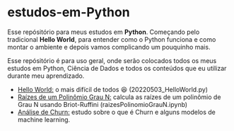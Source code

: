 # estudos-em-Python
Esse repósitório para meus estudos em **Python**.
Começando pelo tradicional **Hello World**, para entender como o Python funciona e como montar o ambiente e depois vamos complicando um pouquinho mais.

Esse repósitório é para uso geral, onde serão colocados todos os meus estudos em Python, Ciência de Dados e todos os conteúdos que eu utilizar durante meu aprendizado.

* [Hello World:](https://github.com/ariana-caetano/estudos-em-Python/blob/c848b4e27f46b37c627648f9ef37631a844a0a93/20220503_HelloWorld.py) o mais difícil de todos :laughing: (20220503_HelloWorld.py) 
* [Raízes de um Polinômio Grau N:](https://github.com/ariana-caetano/estudos-em-Python/blob/c848b4e27f46b37c627648f9ef37631a844a0a93/raizesPolinomioGrauN.ipynb) calcula as raízes de um polinômio de Grau N usando Briot-Ruffini (raizesPolinomioGrauN.ipynb)
* [Análise de Churn:](https://github.com/ariana-caetano/estudos-em-Python/blob/c848b4e27f46b37c627648f9ef37631a844a0a93/AnaliseChun.ipynb) estudo sobre o que é Churn e alguns modelos de machine learning.
 

 
